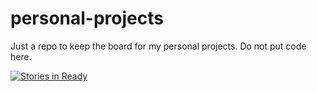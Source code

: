 # personal-projects
Just a repo to keep the board for my personal projects. Do not put code here.

[![Stories in Ready](https://badge.waffle.io/maharris1011/personal-projects.svg?label=ready&title=Ready)](http://waffle.io/maharris1011/personal-projects)
